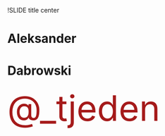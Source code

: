 !SLIDE title center

# Aleksander #
# Dabrowski #

<div class="folk_solid" style="font-size: 80px; color: #A51A1A">
  @_tjeden
</div>

